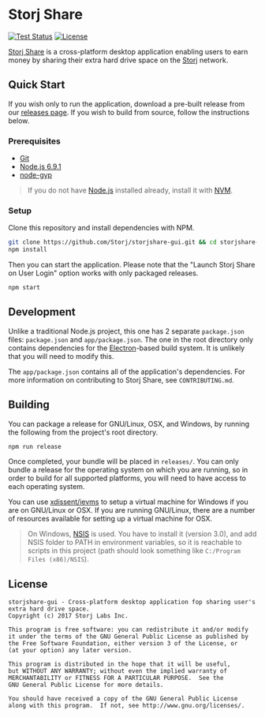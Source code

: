 Storj Share
================

[![Test Status](https://img.shields.io/travis/Storj/storjshare-gui/master.svg?label=tests&style=flat-square)](https://travis-ci.org/Storj/storjshare-gui)
[![License](https://img.shields.io/badge/license-AGPLv3-blue.svg?label=license&style=flat-square)](https://github.com/Storj/storjshare-gui/blob/master/LICENSE)

[Storj Share](https://storj.io/share.html) is a cross-platform desktop application enabling users to earn money
by sharing their extra hard drive space on the [Storj](https://storj.io) network.

Quick Start
-----------

If you wish only to run the application, download a pre-built release from our
[releases page](https://github.com/Storj/storjshare-gui/releases). If you wish
to build from source, follow the instructions below.

### Prerequisites

* [Git](https://git-scm.org)
* [Node.js 6.9.1](https://nodejs.org)
* [node-gyp](https://github.com/nodejs/node-gyp)

> If you do not have [Node.js](https://nodejs.org) installed already, install
> it with [NVM](https://github.com/creationix/nvm).

### Setup

Clone this repository and install dependencies with NPM.

```bash
git clone https://github.com/Storj/storjshare-gui.git && cd storjshare-gui
npm install
```

Then you can start the application. Please note that the "Launch Storj Share on
User Login" option works with only packaged releases.

```bash
npm start
```

Development
-----------

Unlike a traditional Node.js project, this one has 2 separate `package.json`
files: `package.json` and `app/package.json`. The one in the root directory
only contains dependencies for the [Electron](http://electron.atom.io/)-based
build system. It is unlikely that you will need to modify this.

The `app/package.json` contains all of the application's dependencies. For more
information on contributing to Storj Share, see `CONTRIBUTING.md`.

Building
--------

You can package a release for GNU/Linux, OSX, and Windows, by running the
following from the project's root directory.

```bash
npm run release
```

Once completed, your bundle will be placed in `releases/`. You can only bundle
a release for the operating system on which you are running, so in order to
build for all supported platforms, you will need to have access to each
operating system.

You can use [xdissent/ievms](https://github.com/xdissent/ievms) to setup a
virtual machine for Windows if you are on GNU/Linux or OSX. If you are running
GNU/Linux, there are a number of resources available for setting up a virtual
machine for OSX.

> On Windows, [NSIS](http://nsis.sourceforge.net/Main_Page) is used. You have
> to install it (version 3.0), and add NSIS folder to PATH in environment
> variables, so it is reachable to scripts in this project (path should look
> something like `C:/Program Files (x86)/NSIS`).

License
-------
```
storjshare-gui - Cross-platform desktop application fop sharing user's extra hard drive space.
Copyright (c) 2017 Storj Labs Inc.

This program is free software: you can redistribute it and/or modify
it under the terms of the GNU General Public License as published by
the Free Software Foundation, either version 3 of the License, or
(at your option) any later version.

This program is distributed in the hope that it will be useful,
but WITHOUT ANY WARRANTY; without even the implied warranty of
MERCHANTABILITY or FITNESS FOR A PARTICULAR PURPOSE.  See the
GNU General Public License for more details.

You should have received a copy of the GNU General Public License
along with this program.  If not, see http://www.gnu.org/licenses/.
```
